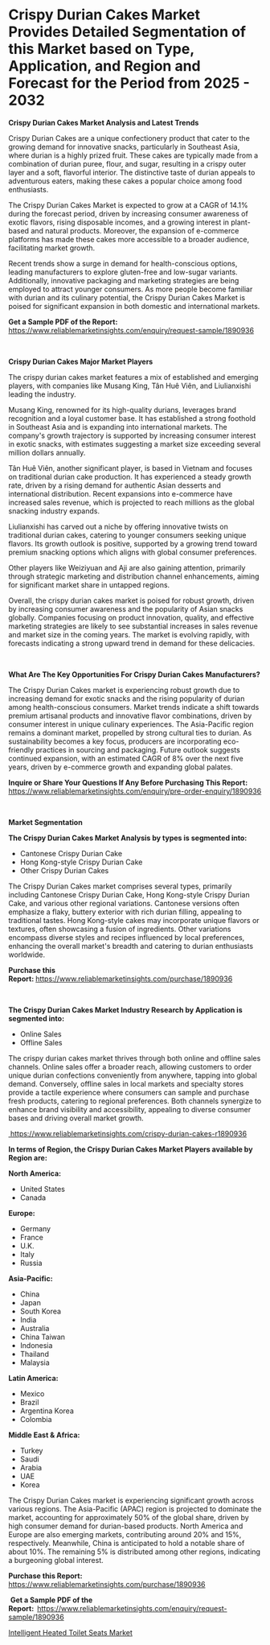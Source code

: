 <p><h1>Crispy Durian Cakes Market Provides Detailed Segmentation of this Market based on Type, Application, and Region and Forecast for the Period from 2025 - 2032</h1></p><p><strong>Crispy Durian Cakes Market Analysis and Latest Trends</strong></p>
<p><p>Crispy Durian Cakes are a unique confectionery product that cater to the growing demand for innovative snacks, particularly in Southeast Asia, where durian is a highly prized fruit. These cakes are typically made from a combination of durian puree, flour, and sugar, resulting in a crispy outer layer and a soft, flavorful interior. The distinctive taste of durian appeals to adventurous eaters, making these cakes a popular choice among food enthusiasts.</p><p>The Crispy Durian Cakes Market is expected to grow at a CAGR of 14.1% during the forecast period, driven by increasing consumer awareness of exotic flavors, rising disposable incomes, and a growing interest in plant-based and natural products. Moreover, the expansion of e-commerce platforms has made these cakes more accessible to a broader audience, facilitating market growth. </p><p>Recent trends show a surge in demand for health-conscious options, leading manufacturers to explore gluten-free and low-sugar variants. Additionally, innovative packaging and marketing strategies are being employed to attract younger consumers. As more people become familiar with durian and its culinary potential, the Crispy Durian Cakes Market is poised for significant expansion in both domestic and international markets.</p></p>
<p><strong>Get a Sample PDF of the Report:&nbsp;</strong> <a href="https://www.reliablemarketinsights.com/enquiry/request-sample/1890936?utm_campaign=2207&utm_medium=2&utm_source=Github&utm_content=ia&utm_term=06042025&utm_id=crispy-durian-cakes">https://www.reliablemarketinsights.com/enquiry/request-sample/1890936</a></p>
<p>&nbsp;</p>
<p><strong>Crispy Durian Cakes Major Market Players</strong></p>
<p><p>The crispy durian cakes market features a mix of established and emerging players, with companies like Musang King, Tân Huê Viên, and Liulianxishi leading the industry. </p><p>Musang King, renowned for its high-quality durians, leverages brand recognition and a loyal customer base. It has established a strong foothold in Southeast Asia and is expanding into international markets. The company's growth trajectory is supported by increasing consumer interest in exotic snacks, with estimates suggesting a market size exceeding several million dollars annually.</p><p>Tân Huê Viên, another significant player, is based in Vietnam and focuses on traditional durian cake production. It has experienced a steady growth rate, driven by a rising demand for authentic Asian desserts and international distribution. Recent expansions into e-commerce have increased sales revenue, which is projected to reach millions as the global snacking industry expands.</p><p>Liulianxishi has carved out a niche by offering innovative twists on traditional durian cakes, catering to younger consumers seeking unique flavors. Its growth outlook is positive, supported by a growing trend toward premium snacking options which aligns with global consumer preferences.</p><p>Other players like Weiziyuan and Aji are also gaining attention, primarily through strategic marketing and distribution channel enhancements, aiming for significant market share in untapped regions.</p><p>Overall, the crispy durian cakes market is poised for robust growth, driven by increasing consumer awareness and the popularity of Asian snacks globally. Companies focusing on product innovation, quality, and effective marketing strategies are likely to see substantial increases in sales revenue and market size in the coming years. The market is evolving rapidly, with forecasts indicating a strong upward trend in demand for these delicacies.</p></p>
<p>&nbsp;</p>
<p><strong>What Are The Key Opportunities For Crispy Durian Cakes Manufacturers?</strong></p>
<p><p>The Crispy Durian Cakes market is experiencing robust growth due to increasing demand for exotic snacks and the rising popularity of durian among health-conscious consumers. Market trends indicate a shift towards premium artisanal products and innovative flavor combinations, driven by consumer interest in unique culinary experiences. The Asia-Pacific region remains a dominant market, propelled by strong cultural ties to durian. As sustainability becomes a key focus, producers are incorporating eco-friendly practices in sourcing and packaging. Future outlook suggests continued expansion, with an estimated CAGR of 8% over the next five years, driven by e-commerce growth and expanding global palates.</p></p>
<p><strong>Inquire or Share Your Questions If Any Before Purchasing This Report:</strong> <a href="https://www.reliablemarketinsights.com/enquiry/pre-order-enquiry/1890936?utm_campaign=2207&utm_medium=2&utm_source=Github&utm_content=ia&utm_term=06042025&utm_id=crispy-durian-cakes">https://www.reliablemarketinsights.com/enquiry/pre-order-enquiry/1890936</a></p>
<p>&nbsp;</p>
<p><strong>Market Segmentation</strong></p>
<p><strong>The Crispy Durian Cakes Market Analysis by types is segmented into:</strong></p>
<p><ul><li>Cantonese Crispy Durian Cake</li><li>Hong Kong-style Crispy Durian Cake</li><li>Other Crispy Durian Cakes</li></ul></p>
<p><p>The Crispy Durian Cakes market comprises several types, primarily including Cantonese Crispy Durian Cake, Hong Kong-style Crispy Durian Cake, and various other regional variations. Cantonese versions often emphasize a flaky, buttery exterior with rich durian filling, appealing to traditional tastes. Hong Kong-style cakes may incorporate unique flavors or textures, often showcasing a fusion of ingredients. Other variations encompass diverse styles and recipes influenced by local preferences, enhancing the overall market's breadth and catering to durian enthusiasts worldwide.</p></p>
<p><strong>Purchase this Report:&nbsp;</strong><a href="https://www.reliablemarketinsights.com/purchase/1890936?utm_campaign=2207&utm_medium=2&utm_source=Github&utm_content=ia&utm_term=06042025&utm_id=crispy-durian-cakes">https://www.reliablemarketinsights.com/purchase/1890936</a></p>
<p>&nbsp;</p>
<p><strong>The Crispy Durian Cakes Market Industry Research by Application is segmented into:</strong></p>
<p><ul><li>Online Sales</li><li>Offline Sales</li></ul></p>
<p><p>The crispy durian cakes market thrives through both online and offline sales channels. Online sales offer a broader reach, allowing customers to order unique durian confections conveniently from anywhere, tapping into global demand. Conversely, offline sales in local markets and specialty stores provide a tactile experience where consumers can sample and purchase fresh products, catering to regional preferences. Both channels synergize to enhance brand visibility and accessibility, appealing to diverse consumer bases and driving overall market growth.</p></p>
<p><a href="https://www.reliablemarketinsights.com/crispy-durian-cakes-r1890936?utm_campaign=2207&utm_medium=2&utm_source=Github&utm_content=ia&utm_term=06042025&utm_id=crispy-durian-cakes">&nbsp;https://www.reliablemarketinsights.com/crispy-durian-cakes-r1890936</a></p>
<p><strong>In terms of Region, the Crispy Durian Cakes Market Players available by Region are:</strong></p>
<p>
    <p> <strong> North America: </strong>
        <ul>
            <li>United States</li>
            <li>Canada</li>
        </ul>
        </p> 
    <p> <strong> Europe: </strong>
        <ul>
            <li>Germany</li>
            <li>France</li>
            <li>U.K.</li>
            <li>Italy</li>
            <li>Russia</li>
        </ul>
        </p> 
    <p> <strong> Asia-Pacific: </strong>
        <ul>
            <li>China</li>
            <li>Japan</li>
            <li>South Korea</li>
            <li>India</li>
            <li>Australia</li>
            <li>China Taiwan</li>
            <li>Indonesia</li>
            <li>Thailand</li>
            <li>Malaysia</li>
        </ul>
        </p> 
    <p> <strong> Latin America: </strong>
        <ul>
            <li>Mexico</li>
            <li>Brazil</li>
            <li>Argentina Korea</li>
            <li>Colombia</li>
        </ul>
        </p> 
    <p> <strong> Middle East & Africa: </strong>
        <ul>
            <li>Turkey</li>
            <li>Saudi</li>
            <li>Arabia</li>
            <li>UAE</li>
            <li>Korea</li>
        </ul>
    </p>
    </p>
<p><p>The Crispy Durian Cakes market is experiencing significant growth across various regions. The Asia-Pacific (APAC) region is projected to dominate the market, accounting for approximately 50% of the global share, driven by high consumer demand for durian-based products. North America and Europe are also emerging markets, contributing around 20% and 15%, respectively. Meanwhile, China is anticipated to hold a notable share of about 10%. The remaining 5% is distributed among other regions, indicating a burgeoning global interest.</p></p>
<p><strong>Purchase this Report: </strong><a href="https://www.reliablemarketinsights.com/purchase/1890936?utm_campaign=2207&utm_medium=2&utm_source=Github&utm_content=ia&utm_term=06042025&utm_id=crispy-durian-cakes">https://www.reliablemarketinsights.com/purchase/1890936</a></p>
<p>&nbsp;<strong>Get a Sample PDF of the Report:&nbsp;&nbsp;</strong><a href="https://www.reliablemarketinsights.com/enquiry/request-sample/1890936?utm_campaign=2207&utm_medium=2&utm_source=Github&utm_content=ia&utm_term=06042025&utm_id=crispy-durian-cakes">https://www.reliablemarketinsights.com/enquiry/request-sample/1890936</a></p>
<p><strong></strong></p>
<p><p><a href="https://github.com/petbigbeepjn/Market-Research-Report-List-2/blob/main/intelligent-heated-toilet-seats-market.md?utm_campaign=2207&utm_medium=2&utm_source=Github&utm_content=ia&utm_term=06042025&utm_id=crispy-durian-cakes">Intelligent Heated Toilet Seats Market</a></p></p>